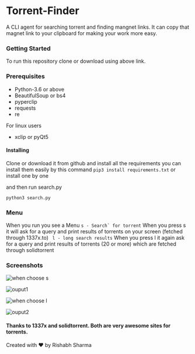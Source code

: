 # Torrent-Finder
A CLI agent for searching torrent and finding mangnet links. It can copy that magnet link to your clipboard for making your work more easy.



### Getting Started
To run this repository clone or download using above link.

### Prerequisites
 * Python-3.6 or above
 * BeautifulSoup or bs4
 * pyperclip
 * requests
 * re
 
For linux users
 * xclip or pyQt5


#### Installing
Clone or download it from github and install all the requirements you can install them easily by this command
```pip3 install requirements.txt``` or install one by one 

and then run search.py
```
python3 search.py
```

### Menu
When you run you see a Menu
```s - Search` for torrent``` When you press s it will ask for a query and print results of torrents on your screen (fetched through 1337x.to)
``` l - long search results``` When you press l it again ask for a query and print results of torrents (20 or more) which are fetched through solidtorrent

### Screenshots

![](Screenshots/result1.png?raw=true "when choose s")


![](Screenshots/result1-1.png?raw=true "ouput1")


![](Screenshots/result2.png?raw=true "when choose l")


![](Screenshots/result2-1.png?raw=true "ouput2")


#### Thanks to 1337x and solidtorrent. Both are very awesome sites for torrents.


Created with :heart: by Rishabh Sharma

